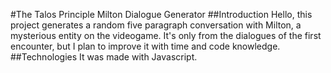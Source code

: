 #The Talos Principle Milton Dialogue Generator
##Introduction
Hello, this project generates a random five paragraph conversation with Milton, a mysterious entity on the videogame.
It's only from the dialogues of the first encounter, but I plan to improve it with time and code knowledge.
##Technologies
It was made with Javascript.